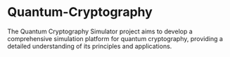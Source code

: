 # Quantum-Cryptography
The Quantum Cryptography Simulator project aims to develop a comprehensive simulation  platform for quantum cryptography, providing a detailed understanding of its principles and  applications. 
